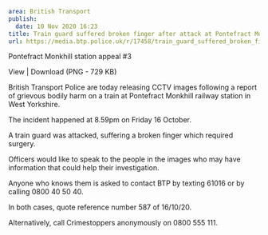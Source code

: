 ```yaml
area: British Transport
publish:
  date: 10 Nov 2020 16:23
title: Train guard suffered broken finger after attack at Pontefract Monkhill station - West Yorkshire
url: https://media.btp.police.uk/r/17458/train_guard_suffered_broken_finger_after_attack_a
```

Pontefract Monkhill station appeal #3

View | Download (PNG - 729 KB)

British Transport Police are today releasing CCTV images following a report of grievous bodily harm on a train at Pontefract Monkhill railway station in West Yorkshire.

The incident happened at 8.59pm on Friday 16 October.

A train guard was attacked, suffering a broken finger which required surgery.

Officers would like to speak to the people in the images who may have information that could help their investigation.

Anyone who knows them is asked to contact BTP by texting 61016 or by calling 0800 40 50 40.

In both cases, quote reference number 587 of 16/10/20.

Alternatively, call Crimestoppers anonymously on 0800 555 111.
